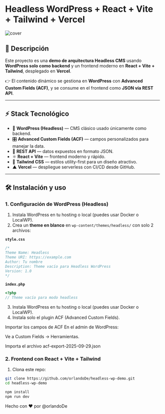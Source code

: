 # Headless WordPress + React + Vite + Tailwind + Vercel

![cover](https://head-less-wp.linuseast1wp.hustly.live/wp-content/uploads/2025/09/headless.png)

## 📖 Descripción

Este proyecto es una **demo de arquitectura Headless CMS** usando **WordPress solo como backend** y un frontend moderno en **React + Vite + Tailwind**, desplegado en **Vercel**.

👉 El contenido dinámico se gestiona en **WordPress** con **Advanced Custom Fields (ACF)**, y se consume en el frontend como **JSON vía REST API**.

---

## ⚡ Stack Tecnológico

- 📰 **WordPress (Headless)** — CMS clásico usado únicamente como backend.
- 🎛 **Advanced Custom Fields (ACF)** — campos personalizados para manejar la data.
- 🔌 **REST API** — datos expuestos en formato JSON.
- ⚛ **React + Vite** — frontend moderno y rápido.
- 🎨 **Tailwind CSS** — estilos utility-first para un diseño atractivo.
- ▲ **Vercel** — despliegue serverless con CI/CD desde GitHub.

---

## 🛠 Instalación y uso

### 1. Configuración de WordPress (Headless)

1. Instala WordPress en tu hosting o local (puedes usar Docker o LocalWP).
2. Crea un **theme en blanco** en `wp-content/themes/headless/` con solo 2 archivos:

**`style.css`**
```css
/*
Theme Name: Headless
Theme URI: https://example.com
Author: Tu nombre
Description: Theme vacío para Headless WordPress
Version: 1.0
*/
```
**`index.php`**
```php
<?php
// Theme vacío para modo headless
```
3. Instala WordPress en tu hosting o local (puedes usar Docker o LocalWP).
4. Instala solo el plugin ACF (Advanced Custom Fields).

Importar los campos de ACF
En el admin de WordPress:

Ve a Custom Fields → Herramientas.

Importa el archivo acf-export-2025-09-29.json


### 2. Frontend con React + Vite + Tailwind

1. Clona este repo:
```bash
git clone https://github.com/orlandoDe/headless-wp-demo.git
cd headless-wp-demo
```
```bash
npm install
npm run dev
```

Hecho con ❤️ por @orlandoDe